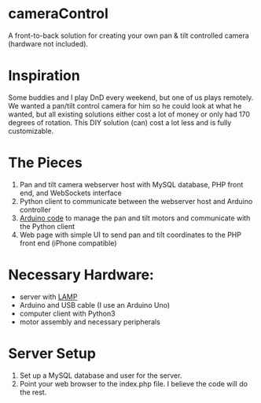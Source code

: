 # cameraControl
A front-to-back solution for creating your own pan & tilt controlled camera (hardware not included).

# Inspiration
Some buddies and I play DnD every weekend, but one of us plays remotely. We wanted a pan/tilt control camera for him so he could look at what he wanted, but all existing solutions either cost a lot of money or only had 170 degrees of rotation. This DIY solution (can) cost a lot less and is fully customizable.

# The Pieces
1. Pan and tilt camera webserver host with MySQL database, PHP front end, and WebSockets interface
2. Python client to communicate between the webserver host and Arduino controller
3. [Arduino code](https://github.com/gladclef/ArduinoPanAndTiltControl) to manage the pan and tilt motors and communicate with the Python client
4. Web page with simple UI to send pan and tilt coordinates to the PHP front end (iPhone compatible)

# Necessary Hardware:
* server with [LAMP](https://en.wikipedia.org/wiki/LAMP_(software_bundle))
* Arduino and USB cable (I use an Arduino Uno)
* computer client with Python3
* motor assembly and necessary peripherals

# Server Setup
1. Set up a MySQL database and user for the server.
2. Point your web browser to the index.php file. I believe the code will do the rest.
